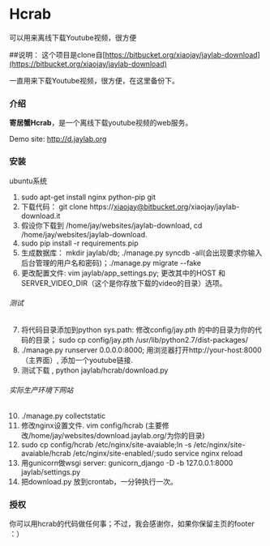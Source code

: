 Hcrab
=====

可以用来离线下载Youtube视频，很方便

##说明：
这个项目是clone自[https://bitbucket.org/xiaojay/jaylab-download](https://bitbucket.org/xiaojay/jaylab-download)

一直用来下载Youtube视频，很方便，在这里备份下。

### 介绍

**寄居蟹Hcrab**，是一个离线下载youtube视频的web服务。

Demo site: <http://d.jaylab.org>

### 安装
ubuntu系统

1. sudo apt-get install nginx python-pip git
2. 下载代码： git clone https://xiaojay@bitbucket.org/xiaojay/jaylab-download.it
3. 假设你下载到 /home/jay/websites/jaylab-download, 
cd /home/jay/websites/jaylab-download.
4. sudo pip install -r requirements.pip
5. 生成数据库： mkdir jaylab/db; ./manage.py syncdb -all(会出现要求你输入后台管理的用户名和密码)；./manage.py migrate --fake
6. 更改配置文件: vim jaylab/app_settings.py; 更改其中的HOST 和SERVER_VIDEO_DIR（这个是你存放下载的video的目录）选项。

###### 测试
7. 将代码目录添加到python sys.path:
修改config/jay.pth 的中的目录为你的代码的目录；
sudo cp config/jay.pth /usr/lib/python2.7/dist-packages/ 
8. ./manage.py runserver 0.0.0.0:8000; 用浏览器打开http://your-host:8000（主界面）, 添加一个youtube链接.   
9. 测试下载 , python jaylab/hcrab/download.py

###### 实际生产环境下网站
10. ./manage.py collectstatic
11. 修改nginx设置文件. vim config/hcrab (主要修改/home/jay/websites/download.jaylab.org/为你的目录)
12. sudo cp config/hcrab /etc/nginx/site-avaiable;ln -s /etc/nginx/site-avaiable/hcrab /etc/nginx/site-enabled/;sudo service nginx reload
13. 用gunicorn做wsgi server: gunicorn_django -D -b 127.0.0.1:8000 jaylab/settings.py
14. 把download.py 放到crontab，一分钟执行一次。

### 授权
你可以用hcrab的代码做任何事；不过，我会感谢你，如果你保留主页的footer ：） 

